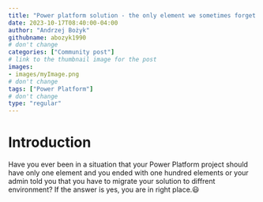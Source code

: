 ```yaml
---
title: "Power platform solution - the only element we sometimes forget to add"
date: 2023-10-17T08:40:00-04:00
author: "Andrzej Bożyk"
githubname: abozyk1990
# don't change
categories: ["Community post"]
# link to the thumbnail image for the post
images:
- images/myImage.png
# don't change
tags: ["Power Platform"]
# don't change
type: "regular"
---
```


# Introduction

Have you ever been in a situation that your Power Platform project should have only one element and you ended with one hundred elements or your admin told you that you have to migrate your solution to diffrent environment? If the answer is yes, you are in right place.:smiley:


